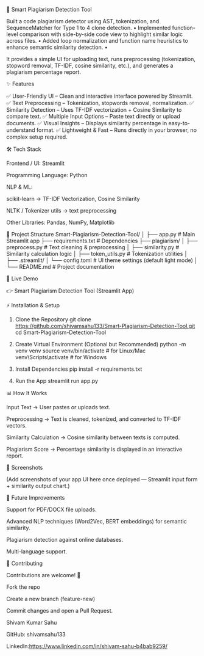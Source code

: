 📖 Smart Plagiarism Detection Tool

Built a code plagiarism detector using AST, tokenization, and SequenceMatcher for Type 1 to 4 clone detection.  • Implemented function-level comparison with side-by-side code view to highlight similar logic across files.  • Added loop normalization and function name heuristics to enhance semantic similarity detection.  •
 
It provides a simple UI for uploading text, runs preprocessing (tokenization, stopword removal, TF-IDF, cosine similarity, etc.), and generates a plagiarism percentage report.

✨ Features

✅ User-Friendly UI – Clean and interactive interface powered by Streamlit.
✅ Text Preprocessing – Tokenization, stopwords removal, normalization.
✅ Similarity Detection – Uses TF-IDF vectorization + Cosine Similarity to compare text.
✅ Multiple Input Options – Paste text directly or upload documents.
✅ Visual Insights – Displays similarity percentage in easy-to-understand format.
✅ Lightweight & Fast – Runs directly in your browser, no complex setup required.

🛠️ Tech Stack

Frontend / UI: Streamlit

Programming Language: Python

NLP & ML:

scikit-learn → TF-IDF Vectorization, Cosine Similarity

NLTK / Tokenizer utils → text preprocessing

Other Libraries: Pandas, NumPy, Matplotlib

📂 Project Structure
Smart-Plagiarism-Detection-Tool/
│
├── app.py                     # Main Streamlit app
├── requirements.txt           # Dependencies
├── plagiarism/
│   ├── preprocess.py          # Text cleaning & preprocessing
│   ├── similarity.py          # Similarity calculation logic
│   ├── token_utils.py         # Tokenization utilities
│
├── .streamlit/
│   └── config.toml            # UI theme settings (default light mode)
│
└── README.md                  # Project documentation

🚀 Live Demo

👉 Smart Plagiarism Detection Tool (Streamlit App)

⚡ Installation & Setup
1. Clone the Repository
git clone https://github.com/shivamsahu133/Smart-Plagiarism-Detection-Tool.git
cd Smart-Plagiarism-Detection-Tool

2. Create Virtual Environment (Optional but Recommended)
python -m venv venv
source venv/bin/activate   # for Linux/Mac
venv\Scripts\activate      # for Windows

3. Install Dependencies
pip install -r requirements.txt

4. Run the App
streamlit run app.py

📊 How It Works

Input Text → User pastes or uploads text.

Preprocessing → Text is cleaned, tokenized, and converted to TF-IDF vectors.

Similarity Calculation → Cosine similarity between texts is computed.

Plagiarism Score → Percentage similarity is displayed in an interactive report.

📸 Screenshots

(Add screenshots of your app UI here once deployed — Streamlit input form + similarity output chart.)

🔮 Future Improvements

Support for PDF/DOCX file uploads.

Advanced NLP techniques (Word2Vec, BERT embeddings) for semantic similarity.

Plagiarism detection against online databases.

Multi-language support.

🤝 Contributing

Contributions are welcome! 🎉

Fork the repo

Create a new branch (feature-new)

Commit changes and open a Pull Request.

Shivam Kumar Sahu

GitHub: shivamsahu133

LinkedIn:https://www.linkedin.com/in/shivam-sahu-b4bab9259/

